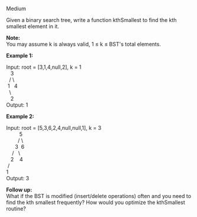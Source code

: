 Medium

Given a binary search tree, write a function kthSmallest to find the kth smallest element in it.

**Note:**  
You may assume k is always valid, 1 ≤ k ≤ BST's total elements.

**Example 1:**

Input: root = [3,1,4,null,2], k = 1  
&nbsp;&nbsp;&nbsp;3  
&nbsp;&nbsp;/&nbsp;\  
&nbsp;1&nbsp;&nbsp;&nbsp;4  
&nbsp;&nbsp;\  
&nbsp;&nbsp;&nbsp;2  
Output: 1  

**Example 2:**

Input: root = [5,3,6,2,4,null,null,1], k = 3  
&nbsp;&nbsp;&nbsp;&nbsp;&nbsp;&nbsp;&nbsp;&nbsp;&nbsp;5  
&nbsp;&nbsp;&nbsp;&nbsp;&nbsp;&nbsp;&nbsp;&nbsp;/&nbsp;\  
&nbsp;&nbsp;&nbsp;&nbsp;&nbsp;&nbsp;3&nbsp;&nbsp;6  
&nbsp;&nbsp;&nbsp;&nbsp;/&nbsp;&nbsp;&nbsp;\  
&nbsp;&nbsp;&nbsp;2&nbsp;&nbsp;&nbsp;&nbsp;4  
&nbsp;/  
1  
Output: 3  

**Follow up:**  
What if the BST is modified (insert/delete operations) often and you need to find the kth smallest frequently? How would you optimize the kthSmallest routine?
